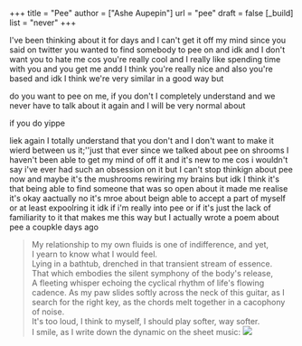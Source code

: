 +++
title = "Pee"
author = ["Ashe Aupepin"]
url = "pee"
draft = false
[_build]
  list = "never"
+++

I've been thinking about it for days and I can't get it off my mind since
you said on twitter you wanted to find somebody to pee on and idk and
I don't want you to hate me cos you're really cool and I really like
spending time with you and you get me andd I think you're really
nice and also you're based and idk I think we're very similar
in a good way but

do you want to pee on me, if you don't I completely understand and we never
have to talk about it again and I will be very normal about

if you do yippe

liek again I totally understand that you don't and I don't want to make
it wierd between us it;''just that ever since we talked about pee on
shrooms I haven't been able to get my mind of off it and it's new to
me cos i wouldn't say i've ever had such an obsession on it but I
can't stop thinkign about pee now and maybe it's the mushrooms
rewiring my brains but idk I think it's that being able to find
someone that was so open about it made me realise it's okay
aactually no it's mroe about beign able to accept a part of
myself or at least expoolring it idk if i'm really into pee
or if it's just the lack of familiarity to it that makes me this way
but I actually wrote a poem about pee a coupkle days ago

> My relationship to my own fluids is one of indifference,
> and yet,<br />
> I yearn to know what I would feel.<br />
> Lying in a bathtub, drenched in that transient stream of essence.<br />
> That which embodies the silent symphony of the body's release,<br />
> A fleeting whisper echoing the cyclical rhythm of life's flowing cadence.
> As my paw slides softly across the neck of this guitar, as I search for
> the right key, as the chords melt together in a cacophony of noise.<br />
> It's too loud, I think to myself, I should play softer, way softer.<br />
> I smile, as I write down the dynamic on the sheet music:
> ![](/img/pp.png)
